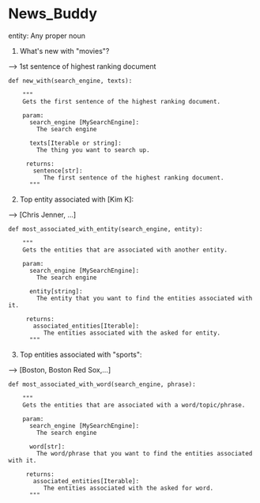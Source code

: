 # News_Buddy

entity: Any proper noun


1. What's new with "movies"?

  --> 1st sentence of highest ranking document
  ```
  def new_with(search_engine, texts):
  
      """
      Gets the first sentence of the highest ranking document.
      
      param:
        search_engine [MySearchEngine]:
          The search engine
          
        texts[Iterable or string]:
          The thing you want to search up.
          
       returns:
         sentence[str]:
            The first sentence of the highest ranking document.
        """              
  ```
 
2. Top entity associated with [Kim K]:

  --> [Chris Jenner, ...]
  
  ```
  def most_associated_with_entity(search_engine, entity):
  
      """
      Gets the entities that are associated with another entity. 
      
      param:
        search_engine [MySearchEngine]:
          The search engine
          
        entity[string]:
          The entity that you want to find the entities associated with it. 
          
       returns:
         associated_entities[Iterable]:
            The entities associated with the asked for entity. 
        """          
  ```
  
3. Top entities associated with "sports":

  --> [Boston, Boston Red Sox,...]
  
  ```
  def most_associated_with_word(search_engine, phrase):
  
      """
      Gets the entities that are associated with a word/topic/phrase. 
      
      param:
        search_engine [MySearchEngine]:
          The search engine
          
        word[str]:
          The word/phrase that you want to find the entities associated with it. 
          
       returns:
         associated_entities[Iterable]:
            The entities associated with the asked for word. 
        """          
  ```

